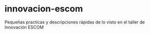 # innovacion-escom
Pequeñas practicas y descripciones rápidas de lo visto en el taller de Innovación ESCOM
